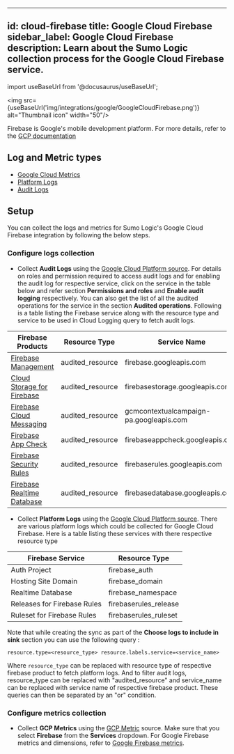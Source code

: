 
---
id: cloud-firebase
title: Google Cloud Firebase
sidebar_label: Google Cloud Firebase
description: Learn about the Sumo Logic collection process for the Google Cloud Firebase service.
---

import useBaseUrl from '@docusaurus/useBaseUrl';

<img src={useBaseUrl('img/integrations/google/GoogleCloudFirebase.png')} alt="Thumbnail icon" width="50"/>

Firebase is Google's mobile development platform. For more details, refer to the [GCP documentation](https://firebase.google.com/docs)

## Log and Metric types

* [Google Cloud Metrics](https://cloud.google.com/monitoring/api/metrics_gcp)
* [Platform Logs](https://docs.aws.amazon.com/appflow/latest/userguide/monitoring-cloudwatch.html)
* [Audit Logs](https://docs.aws.amazon.com/appflow/latest/userguide/appflow-cloudtrail-logs.html)

## Setup

You can collect the logs and metrics for Sumo Logic's Google Cloud Firebase integration by following the below steps.

### Configure logs collection

* Collect **Audit Logs** using the [Google Cloud Platform source](/docs/send-data/hosted-collectors/google-source/google-cloud-platform-source). For details on roles and permission required to access audit logs and for enabling the audit log for respective service, click on the service in the table below and refer section **Permissions and roles** and **Enable audit logging** respectively. You can also get the list of all the audited operations for the service in the section **Audited operations**. Following is a table listing the Firebase service along with the resource type and service to be used in Cloud Logging query to fetch audit logs.

| Firebase Products | Resource Type |  Service Name |
| ----------- | ----------- |  ----------- |
| [Firebase Management](https://firebase.google.com/support/guides/cloud-audit-logging/firebase-management) | audited_resource | firebase.googleapis.com       |
| [Cloud Storage for Firebase](https://firebase.google.com/support/guides/cloud-audit-logging/firebase-storage)  | audited_resource | firebasestorage.googleapis.com        |
| [Firebase Cloud Messaging](https://firebase.google.com/support/guides/cloud-audit-logging/firebase-cloud-messaging) | audited_resource | gcmcontextualcampaign-pa.googleapis.com       |
| [Firebase App Check](https://firebase.google.com/support/guides/cloud-audit-logging/firebase-app-check)   | audited_resource | firebaseappcheck.googleapis.com        |
| [Firebase Security Rules](https://firebase.google.com/support/guides/cloud-audit-logging/firebase-rules) | audited_resource | firebaserules.googleapis.com       |
| [Firebase Realtime Database](https://firebase.google.com/support/guides/cloud-audit-logging/firebase-realtime-database) | audited_resource | firebasedatabase.googleapis.com       |

* Collect **Platform Logs** using the [Google Cloud Platform source](/docs/send-data/hosted-collectors/google-source/google-cloud-platform-source). There are various platform logs which could be collected for Google Cloud Firebase. Here is a table listing these services with there respective resource type 

| Firebase Service | Resource Type |
| ----------- | ----------- |
| Auth Project | firebase_auth       |
| Hosting Site Domain   | firebase_domain        |
| Realtime Database | firebase_namespace       |
| Releases for Firebase Rules   | firebaserules_release        |
| Ruleset for Firebase Rules | firebaserules_ruleset       |

Note that while creating the sync as part of the **Choose logs to include in sink** section you can use the following query : 

```resource.type=<resource_type> resource.labels.service=<service_name>```

Where `resource_type` can be replaced with resource type of respective firebase product to fetch platform logs. And to filter audit logs, resource_type can be replaced with "audited_resource" and service_name can be replaced with service name of respective firebase product. These queries can then be separated by an "or" condition.

### Configure metrics collection

* Collect **GCP Metrics** using the [GCP Metric](/docs/send-data/hosted-collectors/google-source/gcp-metrics-source/) source. Make sure that you select **Firebase** from the **Services** dropdown. For Google Firebase metrics and dimensions, refer to [Google Firebase metrics](https://cloud.google.com/monitoring/api/metrics_gcp#gcp-firebasedatabase).